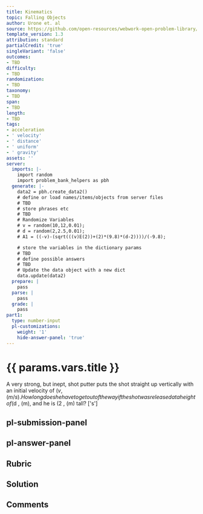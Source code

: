 ```yaml
---
title: Kinematics
topic: Falling Objects
author: Urone et. al
source: https://github.com/open-resources/webwork-open-problem-library/tree/master/Contrib/BrockPhysics/College_Physics_Urone/2.Kinematics/NU_U17-2-07-008.pg
template_version: 1.3
attribution: standard
partialCredit: 'true'
singleVariant: 'false'
outcomes:
- TBD
difficulty:
- TBD
randomization:
- TBD
taxonomy:
- TBD
span:
- TBD
length:
- TBD
tags:
- acceleration
- ' velocity'
- ' distance'
- ' uniform'
- ' gravity'
assets: ''
server:
  imports: |-
    import random
    import problem_bank_helpers as pbh
  generate: |-
    data2 = pbh.create_data2()
    # define or load names/items/objects from server files
    # TBD
    # store phrases etc
    # TBD
    # Randomize Variables
    # v = random(10,12,0.01);
    # d = random(2,2.5,0.01);
    # A1 = ((-v)-(sqrt(((v)E(2))+(2)*(9.8)*(d-2))))/(-9.8);

    # store the variables in the dictionary params
    # TBD
    # define possible answers
    # TBD
    # Update the data object with a new dict
    data.update(data2)
  prepare: |
    pass
  parse: |
    pass
  grade: |
    pass
part1:
  type: number-input
  pl-customizations:
    weight: '1'
    hide-answer-panel: 'true'
---
```


# {{ params.vars.title }} 


A very strong, but inept, shot putter puts the shot straight up vertically with an initial velocity of ($v , (m/s). How long does he have to get out of the way if the shot was released at a height of ($d , (m), and he is (2 , (m) tall?
['s']

## pl-submission-panel 


## pl-answer-panel 


## Rubric 


## Solution 


## Comments 


